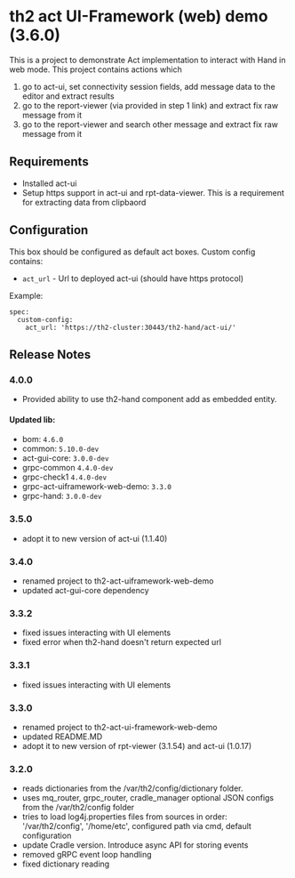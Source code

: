 # th2 act UI-Framework (web) demo (3.6.0)

This is a project to demonstrate Act implementation to interact with Hand in web mode.
This project contains actions which
1) go to act-ui, set connectivity session fields, add message data to the editor and extract results
2) go to the report-viewer (via provided in step 1 link) and extract fix raw message from it
3) go to the report-viewer and search other message and extract fix raw message from it

## Requirements
+ Installed act-ui 
+ Setup https support in act-ui and rpt-data-viewer. This is a requirement for extracting data from clipbaord

## Configuration
This box should be configured as default act boxes.
Custom config contains:
* `act_url` - Url to deployed act-ui (should have https protocol)

Example:
```
spec:
  custom-config:
    act_url: 'https://th2-cluster:30443/th2-hand/act-ui/'
```

## Release Notes
### 4.0.0

+ Provided ability to use th2-hand component add as embedded entity.

#### Updated lib:
+ bom: `4.6.0`
+ common: `5.10.0-dev`
+ act-gui-core: `3.0.0-dev`
+ grpc-common `4.4.0-dev`
+ grpc-check1 `4.4.0-dev`
+ grpc-act-uiframework-web-demo: `3.3.0`
+ grpc-hand: `3.0.0-dev`

### 3.5.0
+ adopt it to new version of act-ui (1.1.40)

### 3.4.0
+ renamed project to th2-act-uiframework-web-demo
+ updated act-gui-core dependency

### 3.3.2
+ fixed issues interacting with UI elements
+ fixed error when th2-hand doesn't return expected url 

### 3.3.1
+ fixed issues interacting with UI elements

### 3.3.0
+ renamed project to th2-act-ui-framework-web-demo
+ updated README.MD
+ adopt it to new version of rpt-viewer (3.1.54) and act-ui (1.0.17)

### 3.2.0

+ reads dictionaries from the /var/th2/config/dictionary folder.
+ uses mq_router, grpc_router, cradle_manager optional JSON configs from the /var/th2/config folder
+ tries to load log4j.properties files from sources in order: '/var/th2/config', '/home/etc', configured path via cmd, default configuration
+ update Cradle version. Introduce async API for storing events
+ removed gRPC event loop handling
+ fixed dictionary reading